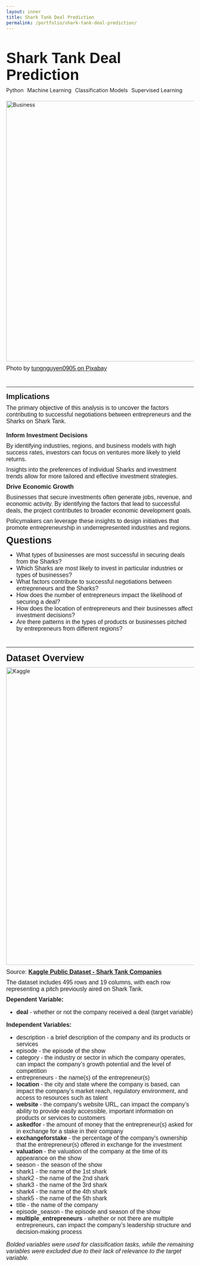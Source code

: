 ```yaml
---
layout: inner
title: Shark Tank Deal Prediction
permalink: /portfolio/shark-tank-deal-prediction/
---
```

<div class="container" style="margin-top: 50px;">

  <!-- Title Section -->
  <div class="row">
    <div class="col-12">
      <div style="font-size:40px; font-family: 'Source Sans 3', sans-serif; font-weight: bold; margin-bottom: 10px;">
        Shark Tank Deal Prediction
      </div>
    </div>
  </div>

  <!-- Tags Section -->
  <div class="row" style="margin-bottom: 20px;">
    <div class="col-12">
      <div class="tags-container" style="display: flex; gap: 10px; flex-wrap: wrap;">
        <span class="tag python">Python</span>
        <span class="tag machine-learning">Machine Learning</span>
        <span class="tag classification-models">Classification Models</span>
        <span class="tag supervised-learning">Supervised Learning</span>
      </div>
    </div>
  </div>

  <!-- Image Section -->
  <div class="row" style="margin-bottom: 10px;">
    <div class="col-12">
      <img src="{{ site.baseurl }}/shark-tank-deal-prediction/img.jpg" alt="Business" class="img-fluid" style="max-width: 100%; width: 700px; display: block;">
    </div>
  </div>
</div>
<div style="font-size:16px; font-family: 'Source Sans 3', sans-serif; margin-bottom: 40px;">Photo by <a href="https://pixabay.com/photos/business-handshake-business-deal-7111770/" style="font-size:16px; font-family: 'Source Sans 3', sans-serif;">tungnguyen0905 on Pixabay</a></div>



<!-- ------------------------------------------- Implications ------------------------------------------- -->
<hr>

<div style="font-size:20px; font-family: 'Source Sans 3', sans-serif; font-weight: bold; margin-bottom: 10px;">Implications</div>
<div style="font-size:16px; font-family: 'Source Sans 3', sans-serif; margin-bottom: 20px;">The primary objective of this analysis is to uncover the factors contributing to successful negotiations between entrepreneurs and the Sharks on Shark Tank.</div>
<div style="font-size:16px; font-family: 'Source Sans 3', sans-serif; margin-bottom: 10px;"><strong>Inform Investment Decisions</strong></div>
<div style="font-size:16px; font-family: 'Source Sans 3', sans-serif; margin-bottom: 10px;">By identifying industries, regions, and business models with high success rates, investors can focus on ventures more likely to yield returns.</div>
<div style="font-size:16px; font-family: 'Source Sans 3', sans-serif; margin-bottom: 10px;">Insights into the preferences of individual Sharks and investment trends allow for more tailored and effective investment strategies.</div>

<div style="font-size:16px; font-family: 'Source Sans 3', sans-serif; margin-bottom: 10px;"><strong>Drive Economic Growth</strong></div>
<div style="font-size:16px; font-family: 'Source Sans 3', sans-serif; margin-bottom: 10px;">Businesses that secure investments often generate jobs, revenue, and economic activity. By identifying the factors that lead to successful deals, the project contributes to broader economic development goals.</div>
<div style="font-size:16px; font-family: 'Source Sans 3', sans-serif; margin-bottom: 10px;">Policymakers can leverage these insights to design initiatives that promote entrepreneurship in underrepresented industries and regions.</div>


<div style="font-size:25px; font-family: 'Source Sans 3', sans-serif; font-weight: bold; margin-bottom: 10px;">Questions</div>
<div style="font-size:16px; font-family: 'Source Sans 3', sans-serif; margin-bottom: 40px;">
  <ul>
        <li>What types of businesses are most successful in securing deals from the Sharks?</li>
        <li>Which Sharks are most likely to invest in particular industries or types of businesses?</li>
        <li>What factors contribute to successful negotiations between entrepreneurs and the Sharks?</li>
        <li>How does the number of entrepreneurs impact the likelihood of securing a deal?</li>
        <li>How does the location of entrepreneurs and their businesses affect investment decisions?</li>
        <li>Are there patterns in the types of products or businesses pitched by entrepreneurs from different regions?</li>
    </ul>
</div>


<!-- ------------------------------------------- Dataset Overview ------------------------------------------- -->
<hr>

<div style="font-size:25px; font-family: 'Source Sans 3', sans-serif; font-weight: bold; margin-bottom: 10px;">Dataset Overview</div>
<div class="row" style="margin-bottom: 10px;">
<div>
      <img src="{{ site.baseurl }}/shark-tank-deal-prediction/kaggle.png" alt="Kaggle" class="img-fluid" style="max-width: 100%; width: 800px;">
</div>
</div>
<div style="font-size:16px; font-family: 'Source Sans 3', sans-serif;">Source: <strong><a href="https://www.kaggle.com/datasets/ulrikthygepedersen/shark-tank-companies" style="font-size:16px; font-family: 'Source Sans 3', sans-serif;">Kaggle Public Dataset - Shark Tank Companies</a></strong></div>

<div style="margin-top: 10px;"></div>

<div style="font-size:16px; font-family: 'Source Sans 3', sans-serif; margin-bottom: 10px;">The dataset includes 495 rows and 19 columns, with each row representing a pitch previously aired on Shark Tank.</div>

<div style="font-size:16px; font-family: 'Source Sans 3', sans-serif;"><strong>Dependent Variable:</strong></div>
<div style="font-size:16px; font-family: 'Source Sans 3', sans-serif; margin-bottom: 10px;">
    <ul>
    <li><strong>deal</strong> - whether or not the company received a deal (target variable)</li>
    </ul>
</div>

<div style="font-size:16px; font-family: 'Source Sans 3', sans-serif;"><strong>Independent Variables:</strong></div>
<div style="font-size:16px; font-family: 'Source Sans 3', sans-serif; margin-bottom: 10px;">
    <ul>
        <li>description - a brief description of the company and its products or services</li>
        <li>episode - the episode of the show</li>
        <li>category - the industry or sector in which the company operates, can impact the company’s growth potential and the level of competition</li>
        <li>entrepreneurs - the name(s) of the entrepreneur(s)</li>
        <li><strong>location</strong> - the city and state where the company is based, can impact the company’s market reach, regulatory environment, and access to resources such as talent</li>
        <li><strong>website</strong> - the company's website URL, can impact the company’s ability to provide easily accessible, important information on products or services to customers</li>
        <li><strong>askedfor</strong> - the amount of money that the entrepreneur(s) asked for in exchange for a stake in their company</li>
        <li><strong>exchangeforstake</strong> - the percentage of the company's ownership that the entrepreneur(s) offered in exchange for the investment</li>
        <li><strong>valuation</strong> - the valuation of the company at the time of its appearance on the show</li>
        <li>season - the season of the show</li>
        <li>shark1 - the name of the 1st shark</li>
        <li>shark2 - the name of the 2nd shark</li>
        <li>shark3 - the name of the 3rd shark</li>
        <li>shark4 - the name of the 4th shark</li>
        <li>shark5 - the name of the 5th shark</li>
        <li>title - the name of the company</li>
        <li>episode_season - the episode and season of the show</li>
        <li><strong>multiple_entrepreneurs</strong> - whether or not there are multiple entrepreneurs, can impact the company’s leadership structure and decision-making process</li>
    </ul>
</div>
<div style="font-size:16px; font-family: 'Source Sans 3', sans-serif; margin-bottom: 40px;"><em>Bolded variables were used for classification tasks, while the remaining variables were excluded due to their lack of relevance to the target variable.</em></div>



